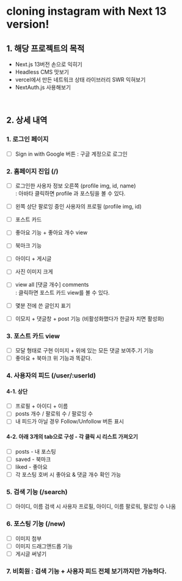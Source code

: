 # cloning instagram with Next 13 version!

## 1. 해당 프로젝트의 목적

- Next.js 13버전 손으로 익히기
- Headless CMS 맛보기
- vercel에서 만든 네트워크 상태 라이브러리 SWR 익혀보기
- NextAuth.js 사용해보기

<br>

## 2. 상세 내역

### 1. 로그인 페이지

- [ ] Sign in with Google 버튼 : 구글 계정으로 로그인

### 2. 홈페이지 진입 (/)

- [ ] 로그인한 사용자 정보 오른쪽 (profile img, id, name)  
       : 아바타 클릭하면 profile 과 포스팅을 볼 수 있다.
- [ ] 왼쪽 상단 팔로잉 중인 사용자의 프로필 (profile img, id)
- [ ] 포스트 카드
- [ ] 좋아요 기능 + 좋아요 개수 view
- [ ] 북마크 기능
- [ ] 아이디 + 게시글
- [ ] 사진 이미지 크게
- [ ] view all [댓글 개수] comments  
       : 클릭하면 포스트 카드 view를 볼 수 있다.

- [ ] 몇분 전에 쓴 글인지 표기
- [ ] 이모지 + 댓글창 + post 기능 (비활성화했다가 한글자 치면 활성화)

### 3. 포스트 카드 view

- [ ] 모달 형태로 구현 이미지 + 위에 있는 모든 댓글 보여주.기 기능
- [ ] 좋아요 + 북마크 위 기능과 똑같다.

### 4. 사용자의 피드 (/user/:userId)

#### 4-1. 상단

- [ ] 프로필 + 아이디 + 이름
- [ ] posts 개수 / 팔로워 수 / 팔로잉 수
- [ ] 내 피드가 아닐 경우 Follow/Unfollow 버튼 표시
      <br>

#### 4-2. 아래 3개의 tab으로 구성 - 각 클릭 시 리스트 가져오기

- [ ] posts - 내 포스팅
- [ ] saved - 북마크
- [ ] liked - 좋아요
- [ ] 각 포스팅 호버 시 좋아요 & 댓글 개수 확인 가능

### 5. 검색 기능 (/search)

- [ ] 아이디, 이름 검색 시 사용자 프로필, 아이디, 이름 팔로워, 팔로잉 수 나옴

### 6. 포스팅 기능 (/new)

- [ ] 이미지 첨부
- [ ] 이미지 드래그앤드롭 기능
- [ ] 게시글 써넣기

### 7. 비회원 : 검색 기능 + 사용자 피드 전체 보기까지만 가능하다.
